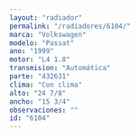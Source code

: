 ```yaml
---
layout: "radiador"
permalink: "/radiadores/6104/"
marca: "Volkswagen"
modelo: "Passat"
ano: "1999"
motor: "L4 1.8"
transmision: "Automática"
parte: "432631"
clima: "Con clima"
alto: "24 7/8"
ancho: "15 3/4"
observaciones: ""
id: "6104"
---
```


